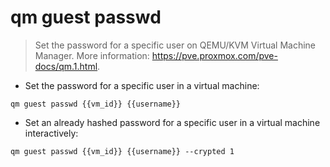 # qm guest passwd

> Set the password for a specific user on QEMU/KVM Virtual Machine Manager.
> More information: <https://pve.proxmox.com/pve-docs/qm.1.html>.

- Set the password for a specific user in a virtual machine:

`qm guest passwd {{vm_id}} {{username}}`

- Set an already hashed password for a specific user in a virtual machine interactively:

`qm guest passwd {{vm_id}} {{username}} --crypted 1`

